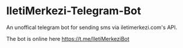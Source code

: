 # IletiMerkezi-Telegram-Bot
An unoffical telegram bot for sending sms via iletimerkezi.com's API.

The bot is online here https://t.me/IletiMerkeziBot
